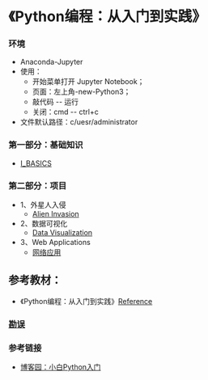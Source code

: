 # 《Python编程：从入门到实践》

### 环境
- Anaconda-Jupyter
- 使用：
  - 开始菜单打开 Jupyter Notebook；
  - 页面：左上角-new-Python3；
  - 敲代码 -- 运行
  - 关闭：cmd -- ctrl+c
- 文件默认路径：c/uesr/administrator


### 第一部分：基础知识
- [I_BASICS](https://github.com/anliux/Python-Crash-Course/tree/master/src/PartI_Basics)


### 第二部分：项目
- 1、外星人入侵 
  - [Alien Invasion](https://github.com/anliux/Python-Crash-Course/tree/master/src/PartII_Project_1_AlienInvasion)
- 2、数据可视化 
  - [Data Visualization](https://github.com/anliux/Python_Crash_Course/tree/master/src/PartII_Project_2_DataVisualization)
- 3、Web Applications
  - [网络应用]()


## 参考教材：
- 《Python编程：从入门到实践》[Reference](https://github.com/anliux/Python-Crash-Course/tree/master/docs)


### [勘误](https://nostarch.com/pythoncrashcourse)


### 参考链接
- [博客园：小白Python入门](https://www.cnblogs.com/anliux/p/10233152.html)
